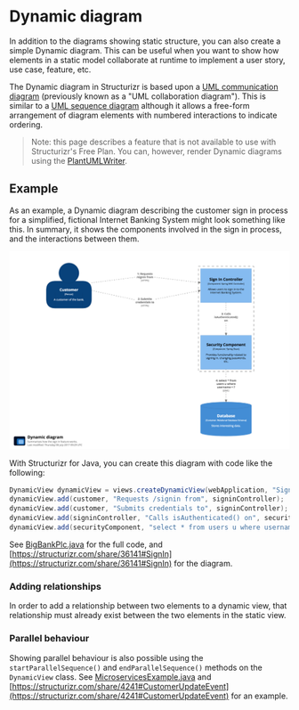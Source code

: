 # Dynamic diagram

In addition to the diagrams showing static structure, you can also create a simple Dynamic diagram. This can be useful when you want to show how elements in a static model collaborate at runtime to implement a user story, use case, feature, etc.

The Dynamic diagram in Structurizr is based upon a [UML communication diagram](https://en.wikipedia.org/wiki/Communication_diagram) (previously known as a "UML collaboration diagram"). This is similar to a [UML sequence diagram](https://en.wikipedia.org/wiki/Sequence_diagram) although it allows a free-form arrangement of diagram elements with numbered interactions to indicate ordering.

> Note: this page describes a feature that is not available to use with Structurizr's Free Plan. You can, however, render Dynamic diagrams using the [PlantUMLWriter](plantuml.md).

## Example

As an example, a Dynamic diagram describing the customer sign in process for a simplified, fictional Internet Banking System might look something like this. In summary, it shows the components involved in the sign in process, and the interactions between them.

![An example Dynamic diagram](images/dynamic-diagram-1.png)

With Structurizr for Java, you can create this diagram with code like the following:

```java
DynamicView dynamicView = views.createDynamicView(webApplication, "SignIn", "Summarises how the sign in feature works.");
dynamicView.add(customer, "Requests /signin from", signinController);
dynamicView.add(customer, "Submits credentials to", signinController);
dynamicView.add(signinController, "Calls isAuthenticated() on", securityComponent);
dynamicView.add(securityComponent, "select * from users u where username = ?", database);
```

See [BigBankPlc.java](https://github.com/structurizr/java/blob/master/structurizr-examples/src/com/structurizr/example/core/BigBankPlc.java) for the full code, and [https://structurizr.com/share/36141#SignIn](https://structurizr.com/share/36141#SignIn) for the diagram.

### Adding relationships

In order to add a relationship between two elements to a dynamic view, that relationship must already exist between the two elements in the static view.

### Parallel behaviour

Showing parallel behaviour is also possible using the ```startParallelSequence()``` and ```endParallelSequence()``` methods on the ```DynamicView``` class. See [MicroservicesExample.java](https://github.com/structurizr/java/blob/master/structurizr-examples/src/com/structurizr/example/core/MicroservicesExample.java) and [https://structurizr.com/share/4241#CustomerUpdateEvent](https://structurizr.com/share/4241#CustomerUpdateEvent) for an example.